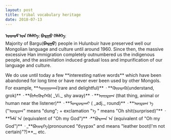 ```yaml
---
layout: post
title: tribal vocabulary heritage
date: 2018-07-13
---
```

**ᠣᠳᠣᠮ ᠤᠨ ᠬᠡᠯᠡᠯᠭᠡ: ᠪᠠᠷᠭᠣ ᠬᠡᠯᠡᠯᠭᠡ**:<br>
Majority of Bargu(**ᠪᠠᠷᠭᠣ**) people in Hulunbuir have preserved well our Mongolian language and culture until around 1960.
Since then, the massive excessive Han immigration completely outnumbered us the indigenous people, and the assimilation induced gradual loss and impurification of our language and culture.
<p>
We do use until today a few **interesting native words** which have been abandoned for long time or have never ever been used by other Mongols.
For example, **ᠰᠣᠨᠢᠭᠣᠬᠠᠨ(rare and delightful)** ᠂ **ᠭᠦᠦᠷᠡᠬᠦ(understand, grok)** ᠂ **ᠪᠢᠰᠢᠭᠦᠷᠬᠡᠬᠦ( _Vi._ shy away)** ᠂ **ᠣᠢᠲᠣᠭ (that thing, animal or human near the listener)** ᠂ **ᠮᠣᠨᠲᠣᠷᠬᠠᠢ ( _adj._ round)** ᠂ **ᠦᠲᠦᠭ ᠡ ("ᠦᠲᠦᠭ" means "dung"; + exclamation "ᠡ " means "Oh shit(surprised)"** ᠂ **ᠯᠠᠮᠠ ᠠ (equivalent of "Oh my God")** ᠂**ᠪᠣᠷᠬᠠᠨ ᠠ (equivalent of "Oh my God")** ᠂ _**ᠪᠦᠦᠷᠬᠡ(pronounced "бүүрэх" and means "leather boot(I'm not certain)"?)**_, etc.
